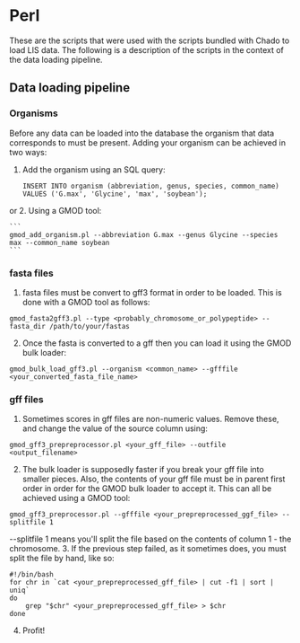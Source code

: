 Perl
====
These are the scripts that were used with the scripts bundled with Chado to load LIS data. The following is a description of the scripts in the context of the data loading pipeline.

## Data loading pipeline

### Organisms

Before any data can be loaded into the database the organism that data corresponds to must be present. Adding your organism can be achieved in two ways:

1. Add the organism using an SQL query:

    ```
    INSERT INTO organism (abbreviation, genus, species, common_name) VALUES ('G.max', 'Glycine', 'max', 'soybean');
    ```
or
2. Using a GMOD tool:

    ```
    gmod_add_organism.pl --abbreviation G.max --genus Glycine --species max --common_name soybean
    ```

### fasta files

1. fasta files must be convert to gff3 format in order to be loaded. This is done with a GMOD tool as follows:
```
gmod_fasta2gff3.pl --type <probably_chromosome_or_polypeptide> --fasta_dir /path/to/your/fastas
```
2. Once the fasta is converted to a gff then you can load it using the GMOD bulk loader:
```
gmod_bulk_load_gff3.pl --organism <common_name> --gfffile <your_converted_fasta_file_name>
```

### gff files

1. Sometimes scores in gff files are non-numeric values. Remove these, and change the value of the source column using:
```
gmod_gff3_prepreprocessor.pl <your_gff_file> --outfile <output_filename>
```
2. The bulk loader is supposedly faster if you break your gff file into smaller pieces. Also, the contents of your gff file must be in parent first order in order for the GMOD bulk loader to accept it. This can all be achieved using a GMOD tool:
```
gmod_gff3_preprocessor.pl --gfffile <your_prepreprocessed_ggf_file> --splitfile 1
```
--splitfile 1 means you'll split the file based on the contents of column 1 - the chromosome.
3. If the previous step failed, as it sometimes does, you must split the file by hand, like so:

```
#!/bin/bash
for chr in `cat <your_prepreprocessed_gff_file> | cut -f1 | sort | uniq`
do
    grep "$chr" <your_prepreprocessed_gff_file> > $chr
done
```
4. Profit!
